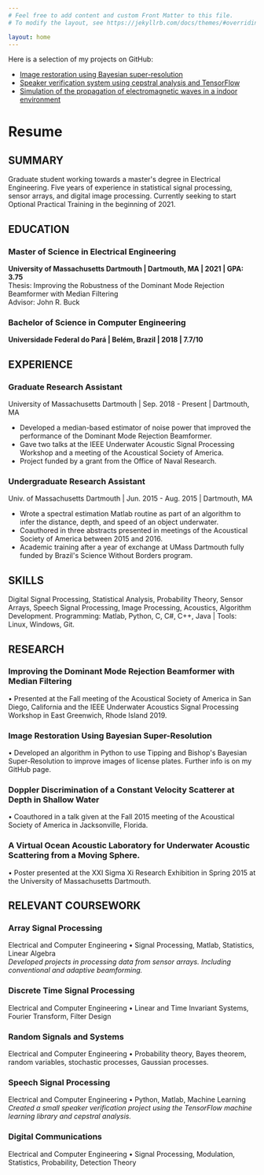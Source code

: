 ```yaml
---
# Feel free to add content and custom Front Matter to this file.
# To modify the layout, see https://jekyllrb.com/docs/themes/#overriding-theme-defaults

layout: home
---
```

Here is a selection of my projects on GitHub:  
*   [Image restoration using Bayesian super-resolution](https://danchieta.github.io/projetoGurupi/)
*   [Speaker verification system using cepstral analysis and TensorFlow](https://danchieta.github.io/ece591speech_project)
*   [Simulation of the propagation of electromagnetic waves in a indoor environment](https://danchieta.github.io/ECE551proj/)


# Resume
## SUMMARY
Graduate student working towards a master&#39;s degree in Electrical Engineering. Five years of experience in statistical signal processing, sensor arrays, and digital image processing. Currently seeking to start Optional Practical Training in the beginning of 2021.

## EDUCATION
### **Master of Science in Electrical Engineering**
**University of Massachusetts Dartmouth | Dartmouth, MA | 2021 | GPA: 3.75**  
Thesis: Improving the Robustness of the Dominant Mode Rejection Beamformer with Median Filtering  
Advisor: John R. Buck

### **Bachelor of Science in Computer Engineering**
**Universidade Federal do Pará | Belém, Brazil | 2018 | 7.7/10**

## EXPERIENCE
### Graduate Research Assistant
University of Massachusetts Dartmouth | Sep. 2018 - Present | Dartmouth, MA
  * Developed a median-based estimator of noise power that improved the performance of the Dominant Mode Rejection Beamformer.
  * Gave two talks at the IEEE Underwater Acoustic Signal Processing Workshop and a meeting of the Acoustical Society of America.
  * Project funded by a grant from the Office of Naval Research.

### Undergraduate Research Assistant
Univ. of Massachusetts Dartmouth | Jun. 2015 - Aug. 2015 | Dartmouth, MA
  * Wrote a spectral estimation Matlab routine as part of an algorithm to infer the distance, depth, and speed of an object underwater.
  * Coauthored in three abstracts presented in meetings of the Acoustical Society of America between 2015 and 2016.
  * Academic training after a year of exchange at UMass Dartmouth fully funded by Brazil&#39;s Science Without Borders program.

## SKILLS
Digital Signal Processing, Statistical Analysis, Probability Theory, Sensor Arrays, Speech Signal Processing, Image Processing, Acoustics, Algorithm Development.
Programming: Matlab, Python, C, C#, C++, Java | Tools: Linux, Windows, Git.

## RESEARCH
### Improving the Dominant Mode Rejection Beamformer with Median Filtering
• Presented at the Fall meeting of the Acoustical Society of America in San Diego, California and the IEEE Underwater Acoustics Signal Processing Workshop in East Greenwich, Rhode Island 2019.

### Image Restoration Using Bayesian Super-Resolution
• Developed an algorithm in Python to use Tipping and Bishop&#39;s Bayesian Super-Resolution to improve images of license plates. Further info is on my GitHub page.

### Doppler Discrimination of a Constant Velocity Scatterer at Depth in Shallow Water
• Coauthored in a talk given at the Fall 2015 meeting of the Acoustical Society of America in Jacksonville, Florida.

### A Virtual Ocean Acoustic Laboratory for Underwater Acoustic Scattering from a Moving Sphere.
• Poster presented at the XXI Sigma Xi Research Exhibition in Spring 2015 at the University of Massachusetts Dartmouth.

## RELEVANT COURSEWORK
### Array Signal Processing
Electrical and Computer Engineering • Signal Processing, Matlab, Statistics, Linear Algebra  
_Developed projects in processing data from sensor arrays. Including conventional and adaptive beamforming._

### Discrete Time Signal Processing
Electrical and Computer Engineering • Linear and Time Invariant Systems, Fourier Transform, Filter Design

### Random Signals and Systems
Electrical and Computer Engineering • Probability theory, Bayes theorem, random variables, stochastic processes, Gaussian processes.

### Speech Signal Processing
Electrical and Computer Engineering • Python, Matlab, Machine Learning  
_Created a small speaker verification project using the TensorFlow machine learning library and cepstral analysis._

### Digital Communications
Electrical and Computer Engineering • Signal Processing, Modulation, Statistics, Probability, Detection Theory
